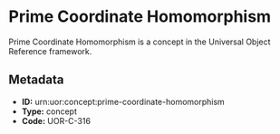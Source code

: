 # Prime Coordinate Homomorphism

Prime Coordinate Homomorphism is a concept in the Universal Object Reference framework.

## Metadata

- **ID:** urn:uor:concept:prime-coordinate-homomorphism
- **Type:** concept
- **Code:** UOR-C-316
